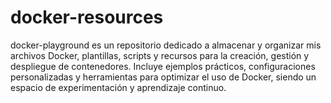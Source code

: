 # docker-resources
docker-playground es un repositorio dedicado a almacenar y organizar mis archivos Docker, plantillas, scripts y recursos para la creación, gestión y despliegue de contenedores. Incluye ejemplos prácticos, configuraciones personalizadas y herramientas para optimizar el uso de Docker, siendo un espacio de experimentación y aprendizaje continuo.
